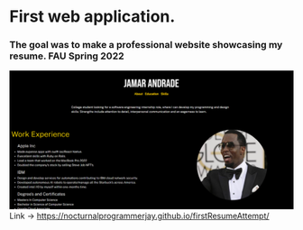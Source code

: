 # First web application. 
### The goal was to make a professional website showcasing my resume. FAU Spring 2022
![alt text](img1.png)
Link -> https://nocturnalprogrammerjay.github.io/firstResumeAttempt/
